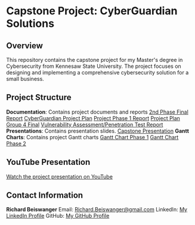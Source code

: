 # Capstone Project: CyberGuardian Solutions

## Overview
This repository contains the capstone project for my Master's degree in Cybersecurity from Kennesaw State University. The project focuses on designing and implementing a comprehensive cybersecurity solution for a small business.

## Project Structure
  **Documentation**: Contains project documents and reports
    [2nd Phase Final Report](Documentation/2nd_Phase_final_version.pdf)
    [CyberGuardian Project Plan](Documentation/CyberGuardian_ProjectPlan.docx)
    [Project Phase 1 Report](Documentation/Project_Phase_1_ReportFinal.docx)
    [Project Plan Group 4 Final](Documentation/Project_Plan_Group_4_Final.docx)
    [Vulnerability Assessment/Penetration Test Report](Documentation/VA-PT_Report.docx)
  **Presentations**: Contains presentation slides.
    [Capstone Presentation](Presentations/CYBR_7910_Capstone_Presentation.pptx)
  **Gantt Charts**: Contains project Gantt charts
    [Gantt Chart Phase 1](GantCharts/GanttChartPhase1.xlsx)
    [Gantt Chart Phase 2](GantCharts/GanttChartPhase2.xlsx)

## YouTube Presentation
[Watch the project presentation on YouTube](https://www.youtube.com/watch?v=upkIcabdPdo)

## Contact Information
  **Richard Beiswanger**
  Email: Richard.Beiswanger@gmail.com
  LinkedIn: [My LinkedIn Profile](https://www.linkedin.com/in/RichardBeiswanger/)
  GitHub: [My GitHub Profile](http://github.com/RickCyberHub)
